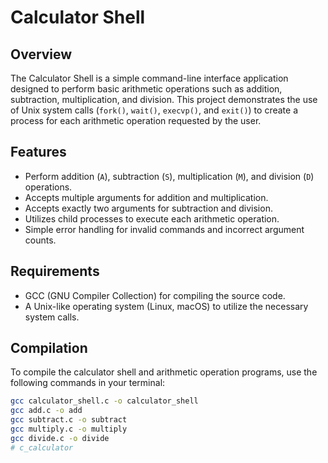 # Calculator Shell

## Overview
The Calculator Shell is a simple command-line interface application designed to perform basic arithmetic operations such as addition, subtraction, multiplication, and division. This project demonstrates the use of Unix system calls (`fork()`, `wait()`, `execvp()`, and `exit()`) to create a process for each arithmetic operation requested by the user.

## Features
- Perform addition (`A`), subtraction (`S`), multiplication (`M`), and division (`D`) operations.
- Accepts multiple arguments for addition and multiplication.
- Accepts exactly two arguments for subtraction and division.
- Utilizes child processes to execute each arithmetic operation.
- Simple error handling for invalid commands and incorrect argument counts.

## Requirements
- GCC (GNU Compiler Collection) for compiling the source code.
- A Unix-like operating system (Linux, macOS) to utilize the necessary system calls.

## Compilation
To compile the calculator shell and arithmetic operation programs, use the following commands in your terminal:

```bash
gcc calculator_shell.c -o calculator_shell
gcc add.c -o add
gcc subtract.c -o subtract
gcc multiply.c -o multiply
gcc divide.c -o divide
# c_calculator
